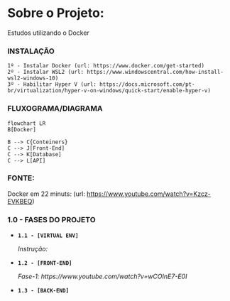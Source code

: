 # Sobre o Projeto:
Estudos utilizando o Docker


### INSTALAÇÃO

```
1º - Instalar Docker (url: https://www.docker.com/get-started)
2º - Instalar WSL2 (url: https://www.windowscentral.com/how-install-wsl2-windows-10)
3º - Habilitar Hyper V (url: https://docs.microsoft.com/pt-br/virtualization/hyper-v-on-windows/quick-start/enable-hyper-v)
```


### FLUXOGRAMA/DIAGRAMA

```mermaid
flowchart LR
B[Docker]

B --> C{Conteiners}
C --> J[Front-End]
C --> K[Database]
C --> L[API]
```

### FONTE:
Docker em 22 minuts: (url: https://www.youtube.com/watch?v=Kzcz-EVKBEQ)

### 1.0 - FASES DO PROJETO

<ul>
  
  <li>
    <p><b><code>1.1 - [VIRTUAL ENV] </code></b></p>
    <p><i> Instrução:  </i></p>
  </li>
  
  <li>
    <p><b><code>1.2 - [FRONT-END] </code></b></p>
    <p><i> Fase-1: https://www.youtube.com/watch?v=wCOInE7-E0I  </i></p>
  </li> 
  
  <li>
    <p><b><code>1.3 - [BACK-END] </code></b></p>
    <p><i>  </i></p>
  </li>
  
</ul>

